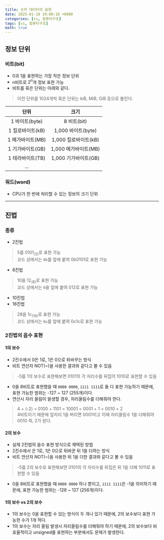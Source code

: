 ```yaml
---
title: 숫자 데이터의 표현
date: 2025-01-10 19:09:18 +0900
categories: [cs, 컴퓨터구조]
tags: [cs, 컴퓨터구조]
math: true
---
```


## 정보 단위

### 비트(bit)
- 0과 1을 표현하는 가장 작은 정보 단위
- n비트로 $2^n$개 정보 표현 가능
- 비트를 묶은 단위는 아래와 같다.
> 이전 단위를 1024개씩 묶은 단위는 kiB, MiB, GiB 등으로 불린다.

|       단위       |         크기         |
| :--------------: | :------------------: |
|  1 바이트(byte)  |     8 비트(bit)      |
| 1 킬로바이트(kB) |  1,000 바이트(byte)  |
| 1 메가바이트(MB) | 1,000 킬로바이트(kB) |
| 1 기가바이트(GB) | 1,000 메가바이트(MB) |
| 1 테라바이트(TB) | 1,000 기가바이트(GB) |
|       ...        |

### 워드(word)
- CPU가 한 번에 처리할 수 있는 정보의 크기 단위

---
## 진법

### 종류
- 2진법
> 5를 $0101_{(2)}$로 표현 가능<br>
> 코드 상에서는 `0b`를 앞에 붙여 0b0101로 표현 가능
- 8진법
> 10을 $12_{(8)}$로 표현 가능<br>
> 코드 상에서는 `0`을 앞에 붙여 012로 표현 가능
- 10진법
- 16진법
> 28을 $1c_{(16)}$로 표현 가능<br>
> 코드 상에서는 `0x`를 앞에 붙여 0x1c로 표현 가능

### 2진법의 음수 표현

#### 1의 보수
- 2진수에서 0은 1로, 1은 0으로 뒤바꾸는 방식
- 비트 연산자 NOT(~)을 사용한 결과와 같다고 볼 수 있음
> -5를 1의 보수로 표현해보면 0101의 각 자리수를 뒤집어 1010로 표현할 수 있음
- 0을 8비트로 표현했을 때 `0000 0000`, `1111 1111`로 둘 다 표현 가능하기 때문에, 표현 가능한 범위는 -127 ~ 127 (255개)이다.
- 연산시 자리 올림이 발생할 경우, 자리올림수를 더해줘야 한다.
> 4 + (-2) = 0100 + 1101 = 10001 = 0001 + 1 = 0010 = 2<br>
> 4비트이기 때문에 앞자리 1을 버리면 0001이고 이때 자리올림수 1을 더해줘야 0010 즉, 2가 된다.

#### 2의 보수
- 실제 2진법의 음수 표현 방식으로 채택된 방법
- 2진수에서 은 1로, 1은 0으로 뒤바꾼 뒤 1을 더하는 방식
- 비트 연산자 NOT(~)을 사용한 뒤 1을 더한 결과와 같다고 볼 수 있음
> -5를 2의 보수로 표현해보면 0101의 각 자리수를 뒤집은 뒤 1을 더해 1011로 표현할 수 있음
- 0을 8비트로 표현했을 때 `0000 0000` 하나 뿐이고, `1111 1111`은 -1을 의미하기 때문에, 표현 가능한 범위는 -128 ~ 127 (256개)이다.

#### 1의 보수 vs 2의 보수
- 1의 보수는 0을 표현할 수 있는 방식이 두 개나 있기 때문에, 2의 보수보다 표현 가능한 수가 1개 적다.
- 1의 보수는 자리 올림 발생시 자리올림수를 더해줘야 하기 때문에, 2의 보수보다 비효율적이고 unsigned를 표현하는 부분에서도 문제가 발생한다.
